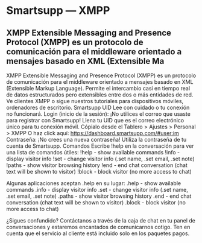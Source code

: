 # Smartsupp — XMPP
## XMPP Extensible Messaging and Presence Protocol (XMPP) es un protocolo de comunicación para el middleware orientado a mensajes basado en XML (Extensible Ma
XMPP
Extensible Messaging and Presence Protocol (XMPP) es un protocolo de comunicación para el middleware orientado a mensajes basado en XML (Extensible Markup Language). Permite el intercambio casi en tiempo real de datos estructurados pero extensibles entre dos o más entidades de red.
Ve clientes XMPP o sigue nuestros tutoriales para dispositivos móviles, ordenadores de escritorio.
Smartsupp UID
Lee con cuidado o tu conexión no funcionará.
Login (inicio de la sesión):
¡No utilices el correo que usaste para registrar con Smartsupp! 
Llena tu UID que es el correo electrónico único para tu conexión móvil.
Cópialo desde el Tablero > Ajustes > Personal > XMPP 
O haz click aquí: https://dashboard.smartsupp.com/#user:im 
Contraseña: 
¡No crees una nueva contraseña!
Utiliza la contraseña de tu cuenta de Smartsupp.
Comandos
Escribe !help en la conversación para ver una lista de comandos útiles:
!help - show available commands
!info - display visitor info
!set - change visitor info (.set name, .set email, .set note)
!paths - show visitor browsing history
!end - end chat conversation (chat text will be shown to visitor)
!block - block visitor (no more access to chat)

Algunas aplicaciones aceptan .help en su lugar: 
.help - show available commands
.info - display visitor info
.set - change visitor info (.set name, .set email, .set note)
.paths - show visitor browsing history
.end - end chat conversation (chat text will be shown to visitor)
.block - block visitor (no more access to chat)

¿Sigues confundido? Contáctanos a través de la caja de chat en tu panel de conversaciones y estaremos encantados de comunicarnos cotigo. Ten en cuenta que el servicio al cliente está incluido solo en los paquetes pagos.

